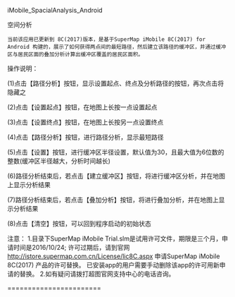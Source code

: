 iMobile_SpacialAnalysis_Android

空间分析

	当前该应用已更新到 8C(2017)版本，是基于SuperMap iMobile 8C(2017) for Android 构建的，展示了如何获得两点间的最短路径，然后建立该路径的缓冲区，并通过缓冲区与居民区面的叠加分析计算出缓冲区覆盖的居民区面积。
	
操作说明：

  (1)点击【路径分析】按钮，显示设置起点、终点及分析路径的按钮，再次点击将隐藏之

  (2)点击【设置起点】按钮，在地图上长按一点设置起点

  (3)点击【设置终点】按钮，在地图上长按另一点设置终点

  (4)点击【路径分析】按钮，进行路径分析，显示最短路径

  (5)点击【设置】按钮，进行缓冲区半径设置，默认值为30，且最大值为6位数的整数(缓冲区半径越大，分析时间越长)

  (6)路径分析结束后，若点击【建立缓冲区】按钮，将进行缓冲区分析，并在地图上显示分析结果

  (7)路径分析结束后，若点击【叠加分析】按钮，将进行叠加分析，并在地图上显示分析结果

  (8)点击【清空】按钮，可以回到程序启动的初始状态
  
   注意： 1.目录下SuperMap iMobile Trial.slm是试用许可文件，期限是三个月，申请时间是2016/10/24; 许可过期后，请到官网 http://istore.supermap.com.cn/License/lic8C.aspx 申请SuperMap iMobile 8C(2017) 产品的许可替换。 已安装app的用户需要手动删除该app的许可用新申请的替换。 2.如有疑问请拨打超图官网支持中心的电话咨询。

=======================
